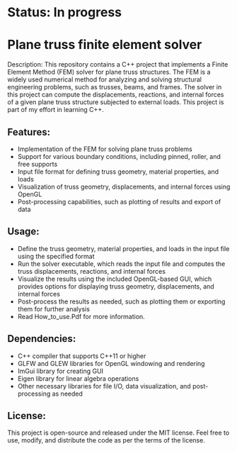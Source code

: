 # Status: In progress

# Plane truss finite element solver

Description:
This repository contains a C++ project that implements a Finite Element Method (FEM) solver for plane truss structures. The FEM is a widely used numerical method for analyzing and solving structural engineering problems, such as trusses, beams, and frames. The solver in this project can compute the displacements, reactions, and internal forces of a given plane truss structure subjected to external loads. This project is part of my effort in learning C++.

## Features:

- Implementation of the FEM for solving plane truss problems
- Support for various boundary conditions, including pinned, roller, and free supports
- Input file format for defining truss geometry, material properties, and loads
- Visualization of truss geometry, displacements, and internal forces using OpenGL
- Post-processing capabilities, such as plotting of results and export of data

## Usage:

- Define the truss geometry, material properties, and loads in the input file using the specified format
- Run the solver executable, which reads the input file and computes the truss displacements, reactions, and internal forces
- Visualize the results using the included OpenGL-based GUI, which provides options for displaying truss geometry, displacements, and internal forces
- Post-process the results as needed, such as plotting them or exporting them for further analysis
- Read How_to_use.Pdf for more information.

## Dependencies:

- C++ compiler that supports C++11 or higher
- GLFW and GLEW libraries for OpenGL windowing and rendering
- ImGui library for creating GUI
- Eigen library for linear algebra operations
- Other necessary libraries for file I/O, data visualization, and post-processing as needed

## License:
This project is open-source and released under the MIT license. Feel free to use, modify, and distribute the code as per the terms of the license.
